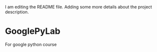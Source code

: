 I am editing the README file. Adding some more details about the project description.
# GooglePyLab
For google python course
